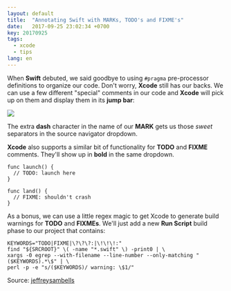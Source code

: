 ```yaml
---
layout: default
title:  "Annotating Swift with MARKs, TODO's and FIXME's"
date:   2017-09-25 23:02:34 +0700
key: 20170925
tags:
  - xcode
  - tips
lang: en
---
```


When **Swift** debuted, we said goodbye to using `#pragma` pre-processor definitions to organize our code. Don't worry, **Xcode** still has our backs. We can use a few different "special" comments in our code and **Xcode** will pick up on them and display them in its **jump bar**:

![](/assets/images/annotating-swift-with-marks-todos-and-fixmes.png)

The extra **dash** character in the name of our **MARK** gets us those *sweet* separators in the source navigator dropdown.

**Xcode** also supports a similar bit of functionality for **TODO** and **FIXME** comments. They'll show up in **bold** in the same dropdown.

```
func launch() {
  // TODO: launch here
}

func land() {
  // FIXME: shouldn't crash
}

```

As a bonus, we can use a little regex magic to get Xcode to generate build warnings for **TODO** and **FIXMEs**. We'll just add a new **Run Script** build phase to our project that contains:

```
KEYWORDS="TODO|FIXME|\?\?\?:|\!\!\!:"
find "${SRCROOT}" \( -name "*.swift" \) -print0 | \
xargs -0 egrep --with-filename --line-number --only-matching "($KEYWORDS).*\$" | \
perl -p -e "s/($KEYWORDS)/ warning: \$1/"
```

Source: [jeffreysambells][jeffreysambells]

[jeffreysambells]: http://jeffreysambells.com/2013/01/31/generate-xcode-warnings-from-todo-comments

